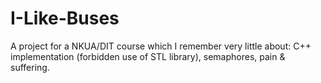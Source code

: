 # I-Like-Buses
A project for a NKUA/DIT course which I remember very little about: C++ implementation (forbidden use of STL library), semaphores, pain & suffering.
